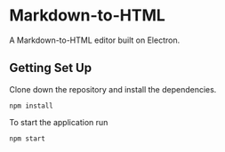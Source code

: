 # Markdown-to-HTML

A Markdown-to-HTML editor built on Electron.

## Getting Set Up

Clone down the repository and install the dependencies.

```
npm install
```

To start the application run

```
npm start
```
